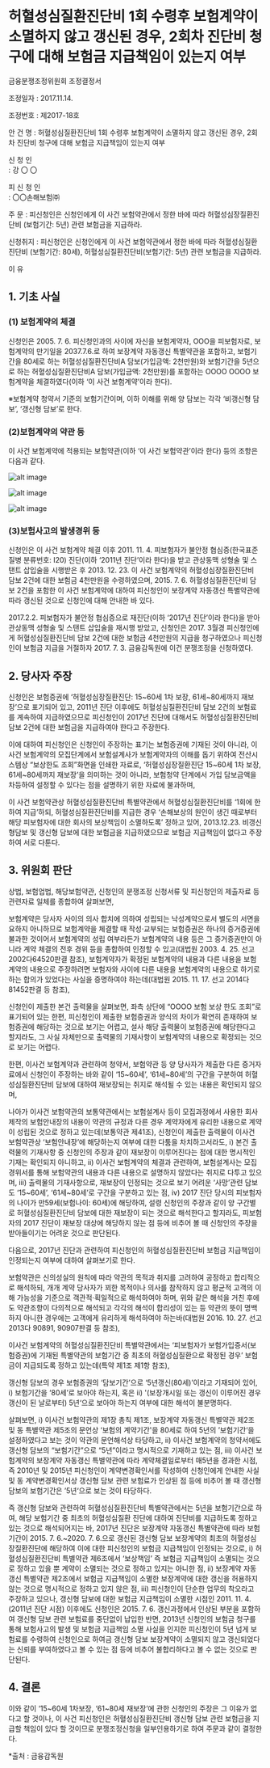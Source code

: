 # 허혈성심질환진단비 1회 수령후 보험계약이 소멸하지 않고 갱신된 경우, 2회차 진단비 청구에 대해 보험금 지급책임이 있는지 여부

금융분쟁조정위원회 조정결정서

조정일자 : 2017.11.14. 

조정번호 : 제2017-18호  

안   건   명 
: 허혈성심질환진단비 1회 수령후 보험계약이 소멸하지 않고 갱신된 경우, 2회차 진단비 청구에 대해 보험금 지급책임이 있는지 여부

신 청 인  
:  강  〇  〇 
              
피 신 청 인  
:  〇〇손해보험㈜


주    문
: 피신청인은 신청인에게 이 사건 보험약관에서 정한 바에 따라 허혈성심장질환진단비 (보험기간: 5년) 관련 보험금을 지급하라.

신청취지
: 피신청인은 신청인에게 이 사건 보험약관에서 정한 바에 따라 허혈성심질환진단비 (보험기간: 80세), 허혈성심질환진단비(보험기간: 5년) 관련 보험금을 지급하라.


이   유 
## 1. 기초 사실 
### (1) 보험계약의 체결
신청인은 2005. 7. 6. 피신청인과의 사이에 자신을 보험계약자, OOO을 피보험자로, 보험계약의 만기일을 2037.7.6.로 하여 보장계약 자동갱신 특별약관을 포함하고, 보험기간을 80세로 하는 허혈성심질환진단비A 담보(가입금액: 2천만원)와 보험기간을 5년으로 하는 허혈성심질환진단비A 담보(가입금액: 2천만원)를 포함하는 OOOO OOOO 보험계약을 체결하였다(이하 ‘이 사건 보험계약’이라 한다).

※보험계약 청약서 기준의 보험기간이며, 이하 이해를 위해 양 담보는 각각 ‘비갱신형 담보’, ‘갱신형 담보’로 한다. 

### (2)보험계약의 약관 등

이 사건 보험계약에 적용되는 보험약관(이하 ‘이 사건 보험약관’이라 한다) 등의   조항은 다음과 같다. 

![alt image](https://raw.githubusercontent.com/aijinet/bodoc-claim-contents/master/contents/images/172_1.PNG)

![alt image](https://raw.githubusercontent.com/aijinet/bodoc-claim-contents/master/contents/images/172_2.PNG)

![alt image](https://raw.githubusercontent.com/aijinet/bodoc-claim-contents/master/contents/images/172_3.PNG)


<!--
**[허혈성심질환진단비A 특별약관(갱신계약)]**

**제1조(보상하는 손해)**

[1] 회사는 보험가입증서(보험증권)에 기재된 피보험자가 보험가입증서(보험증권)에 기재된 이 특별약관의 보험기간(이하 “보험기간”이라 합니다)중 최초의 허혈성심질환으로 진단 확정된 경우에는 이 약관에 따라 보상하여 드립니다.
       이 사건 보험계약에 적용되는 보험약관(이하 ‘이 사건 보험약관’이라 한다) 등의   조항은 다음과 같다. 
 
**제3조(허혈성심질환진단비)**
회사는 피보험자가 최초의 허혈성심질환으로 진단확정된 경우 이 특별약관에 따라 아래에 정한 금액을 1회에 한하여 지급하여 드립니다.


구분
보상금액
허혈성심질환진단비
특약 보험가입금액의 100%


**제6조(손해보상후의 계약)**
회사가 3.(허혈성진단비)에서 정한 허혈성심질환진단비를 지급한 경우에는 그 손해보상의 원인이 생긴 때로부터 해당 피보험자에 대한 회사의 보상책임은 소멸됩니다.

<보장계약 자동갱신 특별약관>

**제2조(보장계약의 자동갱신)**
보장계약이 다음 각호의 조건을 충족하고, 보장계약이 만기되는 날로부터 1개월 전까지 회사 또는 계약자중 어느 한쪽으로부터 별도의 의사표시가 없을 때에는 종전의 보장계약(이하「갱신전 보장계약」이라 합니다)이 만기되는 날의 다음날(이하 「갱신일」에 동일한 보장내용으로 갱신되는 것으로 합니다. 
   1. 갱신된 보장계약(이하 「갱신보장계약」이라 합니다) 만기일이 회사가 정한 기간내일 것
   2. 갱신일에 있어서 피보험자의 연령이 회사가 정한 연령의 범위 내일 것
   3. 갱신전 보장계약의 보험료가 정상적으로 납입 완료되었을 것

갱신보장계약의 보험기간은 갱신전 보장계약의 보험기간과 동일한 것으로 합니다.단, 최초로 도래되는 갱신의 경우와 계약자의 요구에 의해 보험기간을 변경할 수 있습니다. 

**제5조(갱신보장계약의 보장개시)** 위 2.(보장특약의 자동갱신)의 규정에 따라 계약이 갱신되는 경우, 갱신보장계약의 보장개시는 갱신일 당일부터 개시됩니다. 

[OOO OOOO 보험 제1장 총칙]

**제1조(총칙)**
[1] 이 보험의 계약기간은 최초 계약성립일로부터 제3조(가입대상자) 1.에서 정한 제2장(장기손해보험)의 피보험자 본인 및 배우자 중 저연령자의 계약연령 80세 계약해당일 전일과 자녀의 계약연령 30세 계약해당일의 전일 중 늦은날 까지의 기간으로 합니다. 

[2] 보험계약자는 위 에서 정한 계약기간 내에서 이 보험의 보통약관 및 특별약관의 보험기간을 정할 수 있으며, 회사는 이를 보험가입증서(보험증권)에 기재하여 드립니다.

[OOO OOOO 보험 제2장 장기손해보험 제1절 보통약관]

**제41조(회사가 제작한 보험안내장의 효력)**
보험설계사 등이 모집과정에서 사용한 회사(각종 점포 및 대리점 포함)제작의 보험안내장(계약의 청약을 권유하기 위하여 만든 서류 등을 말합니다)의 내용이 이 약관의 규정과 다른 경우에는 계약자에게 유리한 내용으로 계약이 성립된 것으로 봅니다.

<상법>

**제644조(보험회사의 객관적 확정의 효과)**
보험계약당시에 보험사고가 이미 발생하였거나 또는 발생할 수 없는 것인 때에는 그 계약은 무효로 한다. 그러나 당사자 쌍방과 피보험자가 이를 알지 못한 때에는 그러하지 아니하다.

-->

### (3)보험사고의 발생경위 등 

신청인은 이 사건 보험계약 체결 이후 2011. 11. 4. 피보험자가 불안정 협심증(한국표준질병 분류번호: I20) 진단(이하 ‘2011년 진단’이라 한다)을 받고 관상동맥 성형술 및 스탠트 삽입술을 시행받은 후 2013. 12. 23. 이 사건 보험계약의 허혈성심장질환진단비 담보 2건에 대한 보험금 4천만원을 수령하였으며, 2015. 7. 6. 허혈성심질환진단비 담보 2건을 포함한 이 사건 보험계약에 대하여 피신청인이 보장계약 자동갱신 특별약관에 따라 갱신된 것으로 신청인에 대해 안내한 바 있다.

2017.2.2. 피보험자가 불안정 협심증으로 재진단(이하 ‘2017년 진단’이라 한다)을 받아 관상동맥 성형술 및 스탠트 삽입술을 재시행 받았고, 신청인은 2017. 3월경 피신청인에게 허혈성심질환진단비 담보 2건에 대한 보험금 4천만원의 지급을 청구하였으나 피신청인이 보험금 지급을 거절하자 2017. 7. 3. 금융감독원에 이건 분쟁조정을 신청하였다.

## 2. 당사자 주장 

신청인은 보험증권에 ‘허혈성심장질환진단: 15~60세 1차 보장, 61세~80세까지 재보장’으로 표기되어 있고, 2011년 진단 이후에도 허혈성심질환진단비 담보 2건의 보험료를 계속하여 지급하였으므로 피신청인이 2017년 진단에 대해서도 허혈성심질환진단비 담보 2건에 대한 보험금을 지급하여야 한다고 주장한다.

이에 대하여 피신청인은 신청인이 주장하는 표기는 보험증권에 기재된 것이 아니라, 이 사건 보험계약의 모집단계에서 보험설계사가 보험계약자의 이해를 돕기 위하여 전산시스템상 “보상한도 조회”화면을 인쇄한 자료로, ‘허혈성심장질환진단 15~60세 1차 보장, 61세~80세까지 재보장’을 의미하는 것이 아니라, 보험청약 단계에서 가입 담보금액을 차등하여 설정할 수 있다는 점을 설명하기 위한 자료에 불과하며,  

이 사건 보험약관상 허혈성심질환진단비 특별약관에서 허혈성심질환진단비를 ‘1회에 한하여 지급’하되, 허혈성심질환진단비를 지급한 경우 ‘손해보상의 원인이 생긴 때로부터 해당 피보험자에 대한 회사의 보상책임이 소멸하도록’ 정하고 있어, 2013.12.23. 비갱신형담보 및 갱신형 담보에 대한 보험금을 지급하였으므로 보험금 지급책임이 없다고 주장하여 서로 다툰다.



## 3. 위원회 판단 

상법, 보험업법, 해당보험약관, 신청인의 분쟁조정 신청서류 및 피신청인의 제출자료 등 관련자료 일체를 종합하여 살펴보면,

보험계약은 당사자 사이의 의사 합치에 의하여 성립되는 낙성계약으로서 별도의 서면을 요하지 아니하므로 보험계약을 체결할 때 작성·교부되는 보험증권은 하나의 증거증권에 불과한 것이어서 보험계약의 성립 여부라든가 보험계약의 내용 등은 그 증거증권만이 아니라 계약 체결의 전후 경위 등을 종합하여 인정할 수 있고(대법원 2003. 4. 25. 선고 2002다64520판결 참조), 보험계약자가 확정된 보험계약의 내용과 다른 내용을 보험계약의 내용으로 주장하려면 보험자와 사이에 다른 내용을 보험계약의 내용으로 하기로 하는 합의가 있었다는 사실을 증명하여야 하는데(대법원 2015. 11. 17. 선고 2014다81452판결 등 참조),

신청인이 제출한 본건 출력물을 살펴보면, 좌측 상단에 “OOOO 보험 보상 한도 조회”로 표기되어 있는 한편, 피신청인이 제출한 보험증권과 양식의 차이가 확연히 존재하여 보험증권에 해당하는 것으로 보기는 어렵고, 설사 해당 출력물이 보험증권에 해당한다고 할지라도, 그 사실 자체만으로 출력물의 기재사항이 보험계약의 내용으로 확정되는 것으로 보기는 어렵다.

한편, 이사건 보험계약과 관련하여 청약서, 보험약관 등 양 당사자가 제출한 다른 증거자료에서 신청인이 주장하는 바와 같이 ‘15~60세’, ‘61세~80세’의 구간을 구분하여 허혈성심질환진단비 담보에 대하여 재보장되는 취지로 해석될 수 있는 내용은 확인되지 않으며, 

나아가 이사건 보험약관의 보통약관에서는 보험설계사 등이 모집과정에서 사용한 회사제작의 보험안내장의 내용이 약관의 규정과 다른 경우 계약자에게 유리한 내용으로 계약이 성립된 것으로 정하고 있는데(보통약관 제41조), 신청인이 제출한 출력물이 이사건 보험약관상 ‘보험안내장’에 해당하는지 여부에 대한 다툼을 차치하고서라도, ⅰ) 본건 출력물의 기재사항 중 신청인의 주장과 같이 재보장이 이루어진다는 점에 대한 명시적인 기재는 확인되지 아니하고, ⅱ) 이사건 보험계약의 체결과 관련하여, 보험설계사는 모집경위서를 통해 보험약관의 내용과 다른 내용으로 설명하지 않았다는 취지로 다투고 있으며, ⅲ) 출력물의 기재사항으로, 재보장이 인정되는 것으로 보기 어려운 ‘사망’관련 담보도 ‘15~60세’, ‘61세~80세’로 구간을 구분하고 있는 점, ⅳ) 2017 진단 당시의 피보험자의 나이가 만59세(보험나이: 60세)에 해당하여, 설령 신청인의 주장과 같이 양 구간별로 허혈성심질환진단비 담보에 대한 재보장이 되는 것으로 해석한다고 할지라도, 피보험자의 2017 진단이 재보장 대상에 해당하지 않는 점 등에 비추어 볼 때 신청인의 주장을 받아들이기는 어려운 것으로 판단된다.

다음으로, 2017년 진단과 관련하여 피신청인의 허혈성심질환진단비 보험금 지급책임이 인정되는지 여부에 대하여 살펴보기로 한다. 

보험약관은 신의성실의 원칙에 따라 약관의 목적과 취지를 고려하여 공정하고  합리적으로 해석하되, 개개 계약 당사자가 꾀한 목적이나 의사를 참작하지 않고 평균적 고객의 이해 가능성을 기준으로 객관적·획일적으로 해석하여야 하며, 위와 같은 해석을 거친 후에도 약관조항이 다의적으로 해석되고 각각의 해석이 합리성이 있는 등 약관의 뜻이 명백하지 아니한 경우에는 고객에게 유리하게 해석하여야 하는바(대법원 2016. 10. 27. 선고 2013다 90891, 90907판결 등 참조),

이사건 보험계약의 허혈성심질환진단비 특별약관에서는 ‘피보험자가 보험가입증서(보험증권)에 기재된 특별약관의 보험기간 중 최초의 허혈성심질환으로 확정된 경우’ 보험금이 지급되도록 정하고 있는데(특약 제1조 제1항 참조),

갱신형 담보의 경우 보험증권의 ‘담보기간’으로 ‘5년갱신(80세)’이라고 기재되어 있어, ⅰ) 보험기간을 ‘80세’로 보아야 하는지, 혹은 ⅱ) '(보장개시일 또는 갱신이 이루어진 경우 갱신이 된 날로부터) 5년‘으로 보아야 하는지 여부에 대한 해석이 불분명하다.

살펴보면, ⅰ) 이사건 보험약관의 제1장 총칙 제1조, 보장계약 자동갱신 특별약관 제2조 및 동 특별약관 제5조의 문언상 ‘보험의 계약기간'을 80세로 하여 5년의 ’보험기간‘을 설정하였다고 보는 것이 약관의 문언해석상 타당하고, ⅱ) 이사건 보험계약의 청약서에도 갱신형 담보의 “보험기간”으로 “5년”이라고 명시적으로 기재하고 있는 점, ⅲ) 이사건 보험계약의 보장계약 자동갱신 특별약관에 따라 계약체결일로부터 매5년을 경과한 시점, 즉 2010년 및 2015년 피신청인이 계약변경확인서를 작성하여 신청인에게 안내한 사실 및 동 계약변경확인서상 갱신형 담보 관련 보험료가 인상된 점 등에 비추어 볼 때 갱신형 담보의 보험기간은 ’5년‘으로 보는 것이 타당하다. 

즉 갱신형 담보와 관련하여 허혈성심질환진단비 특별약관에서는 5년을 보험기간으로 하여, 해당 보험기간 중 최초의 허혈성심질환 진단에 대하여 진단비를 지급하도록 정하고 있는 것으로 해석되어지는 바, 2017년 진단은 보장계약 자동갱신 특별약관에 따라 보험기간이 2015. 7. 6.~2020. 7. 6.으로 갱신된 갱신형 담보 보장계약의 최초의 허혈성심장질환진단에 해당하여 이에 대한 피신청인의 보험금 지급책임이 인정되는 것으로, ⅰ) 허혈성심질환진단비 특별약관 제6조에서 ‘보상책임’ 즉 보험금 지급책임이 소멸되는 것으로 정하고 있을 뿐 계약이 소멸되는 것으로 정하고 있지는 아니한 점, ⅱ) 보장계약 자동갱신 특별약관 제2조에서 보험금 지급책임이 소멸한 보장계약에 대한 갱신을 허용하지 않는 것으로 명시적으로 정하고 있지 않은 점, ⅲ) 피신청인이 단순한 업무의 착오라고 주장하고 있으나, 갱신형 담보에 대한 보험금 지급책임이 소멸한 시점인 2011. 11. 4.(2011년 진단 시점) 이후에도 신청인은 2015. 7. 6. 갱신과정에서 인상된 부분을 포함하여 갱신형 담보 관련 보험료를 중단없이 납입한 반면, 2013년 신청인의 보험금 청구를 통해 보험사고의 발생 및 보험금 지급책임 소멸 사실을 인지한 피신청인이 5년 넘게 보험료를 수령하여 신청인으로 하여금 갱신형 담보 보장계약이 소멸되지 않고 갱신되었다는 신뢰를 부여하였다고 볼 수 있는 점 등에 비추어 불합리하다고 볼 수 없는 것으로 판단된다.

## 4. 결론

이와 같이 ‘15~60세 1차보장, ‘61~80세 재보장’에 관한 신청인의 주장은 그 이유가 없다고 할 것이나, 이 사건 피신청인은 허혈성심질환진단비 갱신형 담보 관련 보험금을 지급할 책임이 있다 할 것이므로 분쟁조정신청을 일부인용하기로 하여 주문과 같이 결정한다.

*출처 : 금융감독원